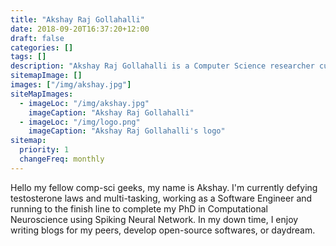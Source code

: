 ```yaml
---
title: "Akshay Raj Gollahalli"
date: 2018-09-20T16:37:20+12:00
draft: false
categories: []
tags: []
description: "Akshay Raj Gollahalli is a Computer Science researcher currently doing his Ph.D. This website showcases his work."
sitemapImage: []
images: ["/img/akshay.jpg"]
siteMapImages:
  - imageLoc: "/img/akshay.jpg"
    imageCaption: "Akshay Raj Gollahalli"
  - imageLoc: "/img/logo.png"
    imageCaption: "Akshay Raj Gollahalli's logo"
sitemap:
  priority: 1
  changeFreq: monthly
---
```


Hello my fellow comp-sci geeks, my name is Akshay. I'm currently defying testosterone laws and multi-tasking, working as a Software Engineer and running to the finish line to complete my PhD in Computational Neuroscience using Spiking Neural Network. In my down time, I enjoy writing blogs for my peers, develop open-source softwares, or daydream.
